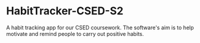 # HabitTracker-CSED-S2
A habit tracking app for our CSED coursework. The software's aim is to help motivate and remind people to carry out positive habits.
